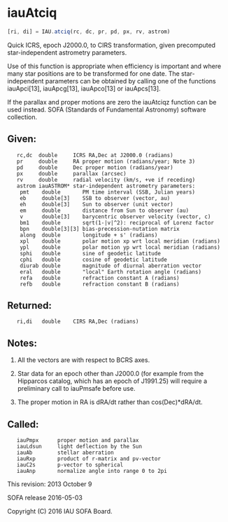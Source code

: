 # iauAtciq

```js
[ri, di] = IAU.atciq(rc, dc, pr, pd, px, rv, astrom)
```

Quick ICRS, epoch J2000.0, to CIRS transformation, given precomputed
star-independent astrometry parameters.

Use of this function is appropriate when efficiency is important and
where many star positions are to be transformed for one date.  The
star-independent parameters can be obtained by calling one of the
functions iauApci[13], iauApcg[13], iauApco[13] or iauApcs[13].

If the parallax and proper motions are zero the iauAtciqz function
can be used instead.
SOFA (Standards of Fundamental Astronomy) software collection.


## Given:
```
   rc,dc  double     ICRS RA,Dec at J2000.0 (radians)
   pr     double     RA proper motion (radians/year; Note 3)
   pd     double     Dec proper motion (radians/year)
   px     double     parallax (arcsec)
   rv     double     radial velocity (km/s, +ve if receding)
   astrom iauASTROM* star-independent astrometry parameters:
    pmt    double       PM time interval (SSB, Julian years)
    eb     double[3]    SSB to observer (vector, au)
    eh     double[3]    Sun to observer (unit vector)
    em     double       distance from Sun to observer (au)
    v      double[3]    barycentric observer velocity (vector, c)
    bm1    double       sqrt(1-|v|^2): reciprocal of Lorenz factor
    bpn    double[3][3] bias-precession-nutation matrix
    along  double       longitude + s' (radians)
    xpl    double       polar motion xp wrt local meridian (radians)
    ypl    double       polar motion yp wrt local meridian (radians)
    sphi   double       sine of geodetic latitude
    cphi   double       cosine of geodetic latitude
    diurab double       magnitude of diurnal aberration vector
    eral   double       "local" Earth rotation angle (radians)
    refa   double       refraction constant A (radians)
    refb   double       refraction constant B (radians)
```

## Returned:
```
   ri,di   double    CIRS RA,Dec (radians)
```

## Notes:

1) All the vectors are with respect to BCRS axes.

2) Star data for an epoch other than J2000.0 (for example from the
   Hipparcos catalog, which has an epoch of J1991.25) will require a
   preliminary call to iauPmsafe before use.

3) The proper motion in RA is dRA/dt rather than cos(Dec)*dRA/dt.

## Called:
```
   iauPmpx      proper motion and parallax
   iauLdsun     light deflection by the Sun
   iauAb        stellar aberration
   iauRxp       product of r-matrix and pv-vector
   iauC2s       p-vector to spherical
   iauAnp       normalize angle into range 0 to 2pi
```

This revision:   2013 October 9

SOFA release 2016-05-03

Copyright (C) 2016 IAU SOFA Board.